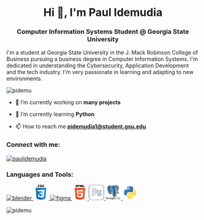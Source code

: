<h1 align="center">Hi 👋, I'm Paul Idemudia</h1>
<h3 align="center">Computer Information Systems Student @ Georgia State University</h3>

I'm a student at Georgia State University in the J. Mack Robinson College of Business pursuing a business degree in Computer Information Systems. 
I'm dedicated in understanding the Cybersecurity, Application Development and the tech industry.
I'm very passionate in learning and adapting to new environments. 

<p align="left"> <img src="https://komarev.com/ghpvc/?username=pidemu&label=Profile%20views&color=0e75b6&style=flat" alt="pidemu" /> </p>

- 🔭 I’m currently working on **many projects**

- 🌱 I’m currently learning **Python**

- 📫 How to reach me **pidemudia1@student.gsu.edu**

<h3 align="left">Connect with me:</h3>
<p align="left">
<a href="https://linkedin.com/in/paulidemudia" target="blank"><img align="center" src="https://raw.githubusercontent.com/rahuldkjain/github-profile-readme-generator/master/src/images/icons/Social/linked-in-alt.svg" alt="paulidemudia" height="30" width="40" /></a>
</p>

<h3 align="left">Languages and Tools:</h3>
<p align="left"> <a href="https://www.blender.org/" target="_blank" rel="noreferrer"> <img src="https://download.blender.org/branding/community/blender_community_badge_white.svg" alt="blender" width="40" height="40"/> </a> <a href="https://www.w3schools.com/css/" target="_blank" rel="noreferrer"> <img src="https://raw.githubusercontent.com/devicons/devicon/master/icons/css3/css3-original-wordmark.svg" alt="css3" width="40" height="40"/> </a> <a href="https://www.figma.com/" target="_blank" rel="noreferrer"> <img src="https://www.vectorlogo.zone/logos/figma/figma-icon.svg" alt="figma" width="40" height="40"/> </a> <a href="https://www.w3.org/html/" target="_blank" rel="noreferrer"> <img src="https://raw.githubusercontent.com/devicons/devicon/master/icons/html5/html5-original-wordmark.svg" alt="html5" width="40" height="40"/> </a> <a href="https://www.photoshop.com/en" target="_blank" rel="noreferrer"> <img src="https://raw.githubusercontent.com/devicons/devicon/master/icons/photoshop/photoshop-line.svg" alt="photoshop" width="40" height="40"/> </a> <a href="https://www.postgresql.org" target="_blank" rel="noreferrer"> <img src="https://raw.githubusercontent.com/devicons/devicon/master/icons/postgresql/postgresql-original-wordmark.svg" alt="postgresql" width="40" height="40"/> </a> <a href="https://www.python.org" target="_blank" rel="noreferrer"> <img src="https://raw.githubusercontent.com/devicons/devicon/master/icons/python/python-original.svg" alt="python" width="40" height="40"/> </a> </p>

<p><img align="center" src="https://github-readme-stats.vercel.app/api/top-langs?username=pidemu&show_icons=true&locale=en&layout=compact" alt="pidemu" /></p>

